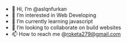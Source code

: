 - 👋 Hi, I’m @aslqnfurkan
- 👀 I’m interested in Web Developing
- 🌱 I’m currently learning javascript
- 💞️ I’m looking to collaborate on build websites
- 📫 How to reach me @roketa279@gmail.com

<!---
aslqnfurkan/aslqnfurkan is a ✨ special ✨ repository because its `README.md` (this file) appears on your GitHub profile.
You can click the Preview link to take a look at your changes.
--->
